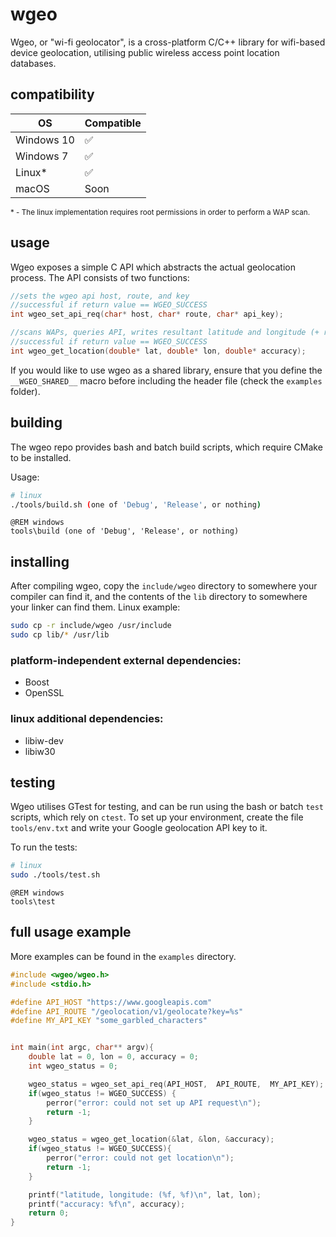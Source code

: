 # wgeo
Wgeo, or "wi-fi geolocator", is a cross-platform C/C++ library for wifi-based device geolocation, utilising public wireless access point location databases.

## compatibility
| OS | Compatible |
| --- | --- |
| Windows 10 | ✅ |
| Windows 7 | ✅ |
| Linux* | ✅ |
| macOS | Soon |

<sub>\* - The linux implementation requires root permissions in order to perform a WAP scan.</sub>
## usage
Wgeo exposes a simple C API which abstracts the actual geolocation process. The API consists of two functions:
```c
//sets the wgeo api host, route, and key
//successful if return value == WGEO_SUCCESS
int wgeo_set_api_req(char* host, char* route, char* api_key);

//scans WAPs, queries API, writes resultant latitude and longitude (+ result accuracy) to the supplied pointers
//successful if return value == WGEO_SUCCESS
int wgeo_get_location(double* lat, double* lon, double* accuracy);
```
If you would like to use wgeo as a shared library, ensure that you define the `__WGEO_SHARED__` macro before including the header file (check the `examples` folder).

## building
The wgeo repo provides bash and batch build scripts, which require CMake to be installed.

Usage:
```bash 
# linux
./tools/build.sh (one of 'Debug', 'Release', or nothing)
```
```batch
@REM windows
tools\build (one of 'Debug', 'Release', or nothing)
```

## installing
After compiling wgeo, copy the `include/wgeo` directory to somewhere your compiler can find it, and the contents of the `lib` directory to somewhere your linker can find them.
Linux example:
```bash
sudo cp -r include/wgeo /usr/include
sudo cp lib/* /usr/lib
```
### platform-independent external dependencies:
* Boost
* OpenSSL

### linux additional dependencies:
* libiw-dev
* libiw30

## testing
Wgeo utilises GTest for testing, and can be run using the bash or batch `test` scripts, which rely on `ctest`.
To set up your environment, create the file `tools/env.txt` and write your Google geolocation API key to it.

To run the tests:
```bash
# linux
sudo ./tools/test.sh
```
```batch
@REM windows
tools\test
```

## full usage example
More examples can be found in the `examples` directory.
```c
#include <wgeo/wgeo.h>
#include <stdio.h>

#define API_HOST "https://www.googleapis.com"
#define API_ROUTE "/geolocation/v1/geolocate?key=%s"
#define MY_API_KEY "some_garbled_characters"


int main(int argc, char** argv){
    double lat = 0, lon = 0, accuracy = 0;
    int wgeo_status = 0;

    wgeo_status = wgeo_set_api_req(API_HOST,  API_ROUTE,  MY_API_KEY);
    if(wgeo_status != WGEO_SUCCESS) {
        perror("error: could not set up API request\n");
        return -1;
    }

    wgeo_status = wgeo_get_location(&lat, &lon, &accuracy);
    if(wgeo_status != WGEO_SUCCESS){
        perror("error: could not get location\n");
        return -1;
    }

    printf("latitude, longitude: (%f, %f)\n", lat, lon);
    printf("accuracy: %f\n", accuracy);
    return 0;
}
```